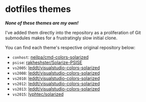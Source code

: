 dotfiles themes
===============

***None of these themes are my own!***

I've added them directly into the repository as a proliferation of Git submodules makes for a frustratingly slow initial clone.

You can find each theme's respective original repository below:

 - `conhost`: [neilpa/cmd-colors-solarized](https://github.com/neilpa/cmd-colors-solarized)
 - `psise`: [rakheshster/Solarize-PSISE](https://github.com/rakheshster/Solarize-PSISE)
 - `vs2005`: [leddt/visualstudio-colors-solarized](https://github.com/leddt/visualstudio-colors-solarized.git)
 - `vs2008`: [leddt/visualstudio-colors-solarized](https://github.com/leddt/visualstudio-colors-solarized.git)
 - `vs2010`: [leddt/visualstudio-colors-solarized](https://github.com/leddt/visualstudio-colors-solarized.git)
 - `vs2012`: [leddt/visualstudio-colors-solarized](https://github.com/leddt/visualstudio-colors-solarized.git)
 - `vs2013`: [leddt/visualstudio-colors-solarized](https://github.com/leddt/visualstudio-colors-solarized.git)
 - `vs2015`: [lyphtec/solarized](https://github.com/lyphtec/solarized)
